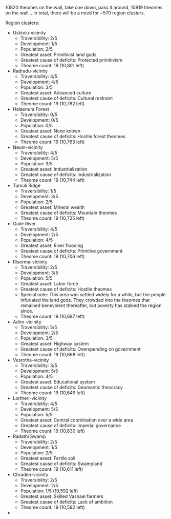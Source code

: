 10820 theomes on the wall, take one down, pass it around, 10819 theomes on the wall...  In total, there will be a need for ~570 region clusters.

Region clusters:
* Usktelu-vicinity
	* Traversibility:  2/5
	* Development:  1/5
	* Population:  2/5
	* Greatest asset:  Primitivist land gods
	* Greatest cause of deficits:  Protected primitivism
	* Theome count:  19  (10,801 left)
* Radradu-vicinity
	* Traversibility:  4/5
	* Development:  4/5
	* Population:  3/5
	* Greatest asset:  Advanced culture
	* Greatest cause of deficits:  Cultural restraint
	* Theome count:  19  (10,782 left)
* Halaenura Forest
	* Traversibility:  0/5
	* Development:  0/5
	* Population:  0/5
	* Greatest asset:  None known
	* Greatest cause of deficits:  Hostile forest theomes
	* Theome count:  19 (10,763 left)
* Neum-vicinity
	* Traversibility:  4/5
	* Development:  5/5
	* Population:  3/5
	* Greatest asset:  Industrialization
	* Greatest cause of deficits:  Industrialization
	* Theome count:  19 (10,744 left)
* Tursuli Ridge
	* Traversibility:  1/5
	* Development:  3/5
	* Population:  2/5
	* Greatest asset:  Mineral wealth
	* Greatest cause of deficits:  Mountain theomes
	* Theome count:  19 (10,725 left)
* Guile River
	* Traversibility:  4/5
	* Development:  2/5
	* Population:  4/5
	* Greatest asset:  River flooding
	* Greatest cause of deficits:  Primitive government
	* Theome count:  19 (10,706 left)
* Risorma-vicinity
	* Traversibility:  2/5
	* Development:  3/5
	* Population:  5/5
	* Greatest asset:  Labor force
	* Greatest cause of deficits:  Hostile theomes
	* Special note:  This area was settled widely for a while, but the people infuriated the land gods.  They crowded into the theomes that remained benevolent thereafter, but poverty has stalked the region since.
	* Theome count:  19 (10,687 left)
* Adiro-vicinity
	* Traversibility:  5/5
	* Development:  2/5
	* Population:  3/5
	* Greatest asset:  Highway system
	* Greatest cause of deficits:  Overspending on government
	* Theome count:  19 (10,668 left)
* Vesrotha-vicinity
	* Traversibility:  3/5
	* Development:  5/5
	* Population:  4/5
	* Greatest asset:  Educational system
	* Greatest cause of deficits:  Geomantic theocracy
	* Theome count:  19 (10,649 left)
* Lortheri-vicinity
	* Traversibility:  4/5
	* Development:  5/5
	* Population:  5/5
	* Greatest asset:  Central coordination over a wide area
	* Greatest cause of deficits:  Imperial governance
	* Theome count:  19 (10,630 left)
* Radathi Swamp
	* Traversibility:  2/5
	* Development:  1/5
	* Population:  2/5
	* Greatest asset:  Fertile soil
	* Greatest cause of deficits:  Swampland
	* Theome count:  19 (10,611 left)
* Chraden-vicinity
	* Traversibility:  2/5
	* Development:  2/5
	* Population:  1/5 (19,592 left)
	* Greatest asset:  Skilled Vashael farmers
	* Greatest cause of deficits:  Lack of ambition
	* Theome count:  19 (10,592 left)
* 